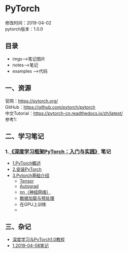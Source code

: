 # PyTorch  
修改时间：2019-04-02  
pytorch版本：1.0.0    
  
## 目录  
* imgs-->笔记图片  
* notes-->笔记  
* examples -->代码
## 一、资源  
官网：https://pytorch.org/   
GitHub：https://github.com/pytorch/pytorch  
中文Tutorial：https://pytorch-cn.readthedocs.io/zh/latest/  
参考1: 
## 二、学习笔记  
### 1.[《深度学习框架PyTorch：入门与实践》](https://github.com/chenyuntc/pytorch-book) 笔记  
* [1.PyTorch概述](notes/introduce.md)  
* [2.安装PyTorch](notes/install.md)  
* [3.Pytorch基础介绍](notes/base.md)  
    * [Tensor](notes/tensor.md)  
    * [Autograd](notes/autograd.md)
    * [nn（神经网络）](notes/nn.md)
    * [数据加载与预处理](notes/dataload.md)
    * 在GPU上训练 
    * 
## 三、杂记  
* [深度学习与PyTorch1.0教程](notes/bilibili-1.md)
* [1.2019-04-08笔记](notes/notes01.md)


